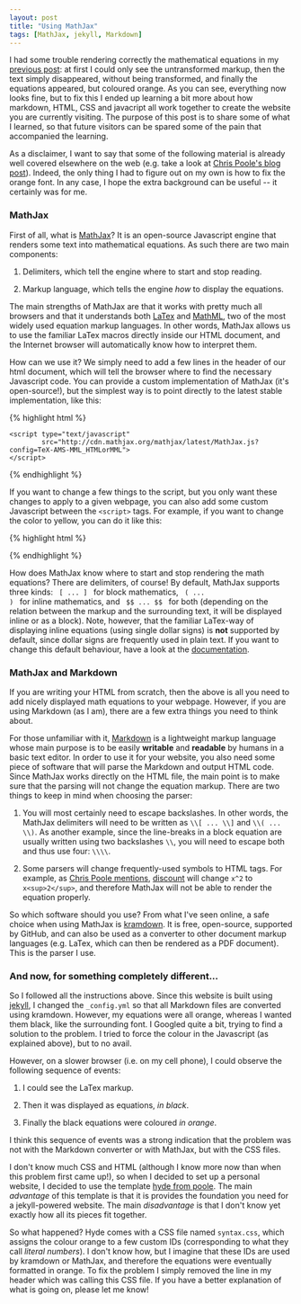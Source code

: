 ```yaml
---
layout: post
title: "Using MathJax"
tags: [MathJax, jekyll, Markdown]
---
```


I had some trouble rendering correctly the mathematical equations in my [previous post](http://turgeonmaxime.github.io/pcev/): at first I could only see the untransformed markup, then the text simply disappeared, without being transformed, and finally the equations appeared, but coloured orange. As you can see, everything now looks fine, but to fix this I ended up learning a bit more about how markdown, HTML, CSS and javacript all work together to create the website you are currently visiting. The purpose of this post is to share some of what I learned, so that future visitors can be spared some of the pain that accompanied the learning.

<!--more-->

As a disclaimer, I want to say that some of the following material is already well covered elsewhere on the web (e.g. take a look at [Chris Poole's blog post](http://christopherpoole.github.io/using-mathjax-on-github-pages/)). Indeed, the only thing I had to figure out on my own is how to fix the orange font. In any case, I hope the extra background can be useful -- it certainly was for me.

### MathJax

First of all, what is [MathJax](https://www.mathjax.org/)? It is an open-source Javascript engine that renders some text into mathematical equations. As such there are two main components:

1. Delimiters, which tell the engine where to start and stop reading.

2. Markup language, which tells the engine *how* to display the equations.

The main strengths of MathJax are that it works with pretty much all browsers and that it understands both [LaTex](http://www.latex-project.org/) and [MathML](http://www.w3.org/Math/), two of the most widely used equation markup languages. In other words, MathJax allows us to use the familiar LaTex macros directly inside our HTML document, and the Internet browser will automatically know how to interpret them.

How can we use it? We simply need to add a few lines in the header of our html document, which will tell the browser where to find the necessary Javascript code. You can provide a custom implementation of MathJax (it's open-source!), but the simplest way is to point directly to the latest stable implementation, like this:

{% highlight html %}
<head>

<!-- Some html code -->

    <script type="text/javascript"
            src="http://cdn.mathjax.org/mathjax/latest/MathJax.js?config=TeX-AMS-MML_HTMLorMML">
    </script>
    
<!-- Some more html code -->

</head>
{% endhighlight %}

If you want to change a few things to the script, but you only want these changes to apply to a given webpage, you can also add some custom Javascript between the <code>&lt;script&gt;</code> tags. For example, if you want to change the color to yellow, you can do it like this:

{% highlight html %}
<script type="text/javascript"
        src="http://cdn.mathjax.org/mathjax/latest/MathJax.js?config=TeX-AMS-MML_HTMLorMML">

    MathJax.Hub.Config({ styles: {
        ".MathJax": {
            color: "#FFCC00"
        }
    }
    })

</script>
{% endhighlight %}

How does MathJax know where to start and stop rendering the math equations? There are delimiters, of course! By default, MathJax supports three kinds: <code> \[ ... \] </code> for block mathematics, <code> \( ... \) </code> for inline mathematics, and <code> \$\$ ... \$\$ </code> for both (depending on the relation between the markup and the surrounding text, it will be displayed inline or as a block). Note, however, that the familiar LaTex-way of displaying inline equations (using single dollar signs) is **not** supported by default, since dollar signs are frequently used in plain text. If you want to change this default behaviour, have a look at the [documentation](http://docs.mathjax.org/en/latest/tex.html#tex-and-latex-math-delimiters). 

### MathJax and Markdown

If you are writing your HTML from scratch, then the above is all you need to add nicely displayed math equations to your webpage. However, if you are using Markdown (as I am), there are a few extra things you need to think about. 

For those unfamiliar with it, [Markdown](http://daringfireball.net/projects/markdown/) is a lightweight markup language whose main purpose is to be easily **writable** and **readable** by humans in a basic text editor. In order to use it for your website, you also need some piece of software that will parse the Markdown and output HTML code. Since MathJax works directly on the HTML file, the main point is to make sure that the parsing will not change the equation markup. There are two things to keep in mind when choosing the parser:

1. You will most certainly need to escape backslashes. In other words, the MathJax delimiters will need to be written as ``` \\[ ... \\] ``` and ```\\( ... \\)```. As another example, since the line-breaks in a block equation are usually written using two backslashes ``` \\ ```, you will need to escape both and thus use four: ```\\\\```.

2. Some parsers will change frequently-used symbols to HTML tags. For example, as [Chris Poole mentions](http://christopherpoole.github.io/using-mathjax-on-github-pages/), [discount](http://www.pell.portland.or.us/~orc/Code/discount/) will change ```x^2``` to ```x<sup>2</sup>```, and therefore MathJax will not be able to render the equation properly.

So which software should you use? From what I've seen online, a safe choice when using MathJax is [kramdown](http://kramdown.gettalong.org/). It is free, open-source, supported by GitHub, and can also be used as a converter to other document markup languages (e.g. LaTex, which can then be rendered as a PDF document). This is the parser I use.

### And now, for something completely different...

So I followed all the instructions above. Since this website is built using [jekyll](http://jekyllrb.com/), I changed the ```_config.yml``` so that all Markdown files are converted using kramdown. However, my equations were all orange, whereas I wanted them black, like the surrounding font. I Googled quite a bit, trying to find a solution to the problem. I tried to force the colour in the Javascript (as explained above), but to no avail. 

However, on a slower browser (i.e. on my cell phone), I could observe the following sequence of events:

1. I could see the LaTex markup.

2. Then it was displayed as equations, *in black*.

3. Finally the black equations were coloured *in orange*.

I think this sequence of events was a strong indication that the problem was not with the Markdown converter or with MathJax, but with the CSS files.

I don't know much CSS and HTML (although I know more now than when this problem first came up!), so when I decided to set up a personal website, I decided to use the template [hyde from poole](http://hyde.getpoole.com/). The main *advantage* of this template is that it is provides the foundation you need for a jekyll-powered website. The main *disadvantage* is that I don't know yet exactly how all its pieces fit together.

So what happened? Hyde comes with a CSS file named ```syntax.css```, which assigns the colour orange to a few custom IDs (corresponding to what they call *literal numbers*). I don't know how, but I imagine that these IDs are used by kramdown or MathJax, and therefore the equations were eventually formatted in orange. To fix the problem I simply removed the line in my header which was calling this CSS file. If you have a better explanation of what is going on, please let me know!